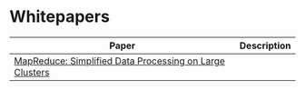 # Whitepapers

| Paper | Description | 
|-------|------------|
| [MapReduce: Simplified Data Processing on Large Clusters](https://static.googleusercontent.com/media/research.google.com/en//archive/mapreduce-osdi04.pdf)
